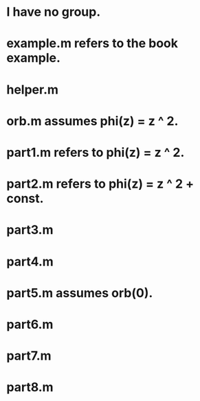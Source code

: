 # I have no group.
# example.m refers to the book example.
# helper.m
# orb.m     assumes phi(z) = z ^ 2.
# part1.m   refers to phi(z) = z ^ 2.
# part2.m   refers to phi(z) = z ^ 2 + const.
# part3.m
# part4.m
# part5.m   assumes orb(0).
# part6.m
# part7.m
# part8.m
